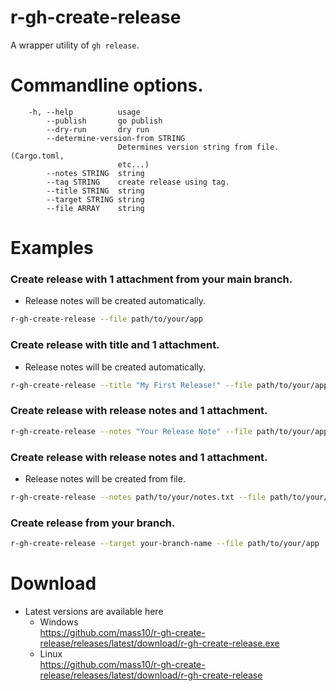 # r-gh-create-release

A wrapper utility of `gh release`.


# Commandline options.

```
    -h, --help          usage
        --publish       go publish
        --dry-run       dry run
        --determine-version-from STRING
                        Determines version string from file. (Cargo.toml,
                        etc...)
        --notes STRING  string
        --tag STRING    create release using tag.
        --title STRING  string
        --target STRING string
        --file ARRAY    string
```

# Examples

### Create release with 1 attachment from your main branch.
* Release notes will be created automatically.

```sh
r-gh-create-release --file path/to/your/app
```

### Create release with title and 1 attachment.
* Release notes will be created automatically.

```sh
r-gh-create-release --title "My First Release!" --file path/to/your/app
```

### Create release with release notes and 1 attachment.

```sh
r-gh-create-release --notes "Your Release Note" --file path/to/your/app
```

### Create release with release notes and 1 attachment.
* Release notes will be created from file.

```sh
r-gh-create-release --notes path/to/your/notes.txt --file path/to/your/app
```

### Create release from your branch.
```sh
r-gh-create-release --target your-branch-name --file path/to/your/app
```

# Download

* Latest versions are available here
  * Windows  
    https://github.com/mass10/r-gh-create-release/releases/latest/download/r-gh-create-release.exe
  * Linux  
    https://github.com/mass10/r-gh-create-release/releases/latest/download/r-gh-create-release
